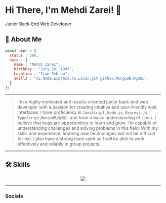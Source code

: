 # Hi There, I'm Mehdi Zarei! 👋

Junior Back-End Web Developer

## 🚀 About Me

```javascript
const user = {
  status : 200,
  data : {
    name : "Mehdi Zarei",
    birthDay : "July 26, 1995",
    Location : "Iran-Tehran",
    skills : "JS,Node,Express,TS,Linux,git,github,MongoDB,MySQL",
  }
};
```
-------------------

>I'm a highly motivated and results-oriented junior back-end web developer with a passion for creating intuitive and user-friendly web interfaces. I have proficiency in `JavaScript`, `Node.js`, ``Express.js``, ``TypeScript``,``MongoDB``,``MySQL`` and have a basic understanding of ``Linux``. I believe that bugs are opportunities to learn and grow. I'm capable of understanding challenges and solving problems in this field. With my skills and experience, learning new technologies will not be difficult for me. I also have a strong team spirit so I will be able to work effectively and reliably in group projects.
--------------------------
## 🛠 Skills

<p align="center">
  <a href="https://skillicons.dev">
    <img src="https://skillicons.dev/icons?i=js,nodejs,express,ts,git,github,linux,mongodb,mysql" />
  </a>
</p>

-------------------
### Socials
<p align="center">
  <a href=""
    <img src="https://github.com/Mehdi-Zarei/Mehdi-Zarei/assets/136922683/f543f55e-fcdd-4f0f-938c-e04e4ca513e4" alt="mybaner"/>
  </a>
</p>

</p>



